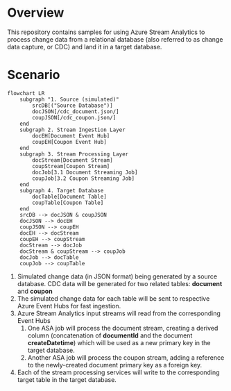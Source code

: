 # Overview

This repository contains samples for using Azure Stream Analytics to process change data from a relational database (also referred to as change data capture, or CDC) and land it in a target database.
# Scenario

```mermaid
flowchart LR
    subgraph "1. Source (simulated)"
        srcDB[("Source Database")]
        docJSON[/cdc_document.json/]
        coupJSON[/cdc_coupon.json/]
    end
    subgraph 2. Stream Ingestion Layer
        docEH[Document Event Hub]
        coupEH[Coupon Event Hub]
    end
    subgraph 3. Stream Processing Layer
        docStream[Document Stream]
        coupStream[Coupon Stream]
        docJob[3.1 Document Streaming Job]
        coupJob[3.2 Coupon Streaming Job]  
    end
    subgraph 4. Target Database
        docTable[Document Table]
        coupTable[Coupon Table]
    end
    srcDB --> docJSON & coupJSON
    docJSON --> docEH
    coupJSON --> coupEH
    docEH --> docStream
    coupEH --> coupStream
    docStream --> docJob
    docStream & coupStream --> coupJob
    docJob --> docTable
    coupJob --> coupTable
```

1. Simulated change data (in JSON format) being generated by a source database. CDC data will be generated for two related tables: **document** and **coupon**
2. The simulated change data for each table will be sent to respective Azure Event Hubs for fast ingestion.
3. Azure Stream Analytics input streams will read from the corresponding Event Hubs
    1. One ASA job will process the document stream, creating a derived column (concatenation of **documentId** and the document **createDatetime**) which will be used as a new primary key in the target database.
    2. Another ASA job will process the coupon stream, adding a reference to the newly-created document primary key as a foreign key.
4. Each of the stream processing services will write to the corresponding target table in the target database.